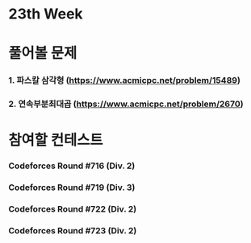 # 23th Week
# 풀어볼 문제 
### 1. 파스칼 삼각형 (https://www.acmicpc.net/problem/15489)
### 2. 연속부분최대곱 (https://www.acmicpc.net/problem/2670)

# 참여할 컨테스트
### Codeforces Round #716 (Div. 2)
### Codeforces Round #719 (Div. 3)
### Codeforces Round #722 (Div. 2)
### Codeforces Round #723 (Div. 2)